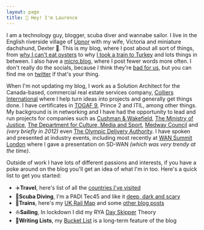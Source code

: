 ```yaml
---
layout: page
title: 👋 Hey! I'm Laurence
---
```


I am a technology guy, blogger, scuba diver and wannabe sailor. I live in the English riverside village of [Upnor](https://en.wikipedia.org/wiki/Upnor) with my wife, Victoria and miniature dachshund, Dexter 🐶. This is my blog, where I post about all sort of things, from [why I can't eat oysters](https://andrews.io/blog/so-long-oysters.html) to why [I took a train to Turkey](https://andrews.io/blog/train-to-turkey-intro.html) and lots things in between. I also have a [micro.blog](https://andrewsio.micro.blog/), where I post fewer words more often. I don't really do the socials, because I think they're [bad for us](https://ledger.humanetech.com/), but you can find me on [<i class="fab fa-twitter"></i>twitter](https://twitter.com/14zz4) if that's your thing.

When I'm not updating my blog, I work as a Solution Architect for the Canada-based, commercial real estate services company, [Colliers International](https://www.colliers.com) where I help turn ideas into projects and generally get things done. I have certificates in [TOGAF 9](https://andrews.io/blog/togaf9.html), Prince 2 and ITIL, among other things. My background is in networking and I have had the opportunity to lead and run projects for companies such as [Cushman & Wakefield](https://www.cushwake.com/), [The Ministry of Justice](https://en.wikipedia.org/wiki/Ministry_of_Justice_(United_Kingdom)), [The Department for Culture, Media and Sport](https://en.wikipedia.org/wiki/Department_for_Digital,_Culture,_Media_and_Sport), [Medway Council](https://www.medway.gov.uk/) and _(very briefly in 2012)_ even [The Olympic Delivery Authority](https://www.gov.uk/government/organisations/olympic-delivery-authority). I have spoken and presented at industry events, including most recently at [WAN Summit London](https://blog.telegeography.com/global-real-estate-services-business-builds-for-the-future-with-sd-wan) where I gave a presentation on SD-WAN _(which was very trendy at the time)_.

Outside of work I have lots of different passions and interests, if you have a poke around on the blog you'll get an idea of what I'm in too. Here's a quick list to get you started:
- ✈️**Travel**, here's list of all the [countries I've visited](https://andrews.io/menu/countries.html)
- 🤿**Scuba Diving**, I'm a PADI Tec45 and like it [deep, dark and scary](https://andrews.io/blog/padi-tec45.html)
- 🚂**Trains**, here's my [UK Rail Map](https://andrews.io/menu/railmap.html) and some [other blog posts](https://andrews.io/tag/trains)
- ⛵️**Sailing**, In lockdown I did my RYA [Day Skipper](https://andrews.io/tag/dayskipper) Theory
- 📝**Writing Lists**, my [Bucket List](https://andrews.io/menu/thelist.html) is a long-term feature of the blog
